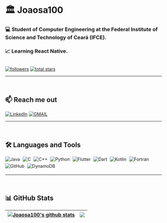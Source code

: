 # 🏛️ Joaosa100


 ###  💻 Student of Computer Engineering at the Federal Institute of Science and Technology of Ceará (IFCE).

 ### 📈 Learning React Native.

   <p align="left">
      <a href="https://github.com/Joaosa100?tab=followers"><br/>
         <img alt="followers" title="Follow me on Github" src="https://custom-icon-badges.demolab.com/github/followers/Joaosa100?color=236ad3&labelColor=1155ba&style=for-the-badge&logo=person-add&label=Follow&logoColor=white"/></a>
      <a href="https://github.com/Joaosa100?tab=repositories&sort=stargazers">
         <img alt="total stars" title="Total stars on GitHub" src="https://custom-icon-badges.demolab.com/github/stars/Joaosa100?color=FFC100&style=for-the-badge&labelColor=FFC100&logo=star"/></a>
   </p>

---

<br/>

## 📫 Reach me out
<div style="display: inline_block">

[![LinkedIn](https://img.shields.io/badge/LinkedIn-0077B5?style=for-the-badge&logo=linkedin&logoColor=white)](https://www.linkedin.com/in/joao-silva-assuncao/)
[![GMAIL](https://img.shields.io/badge/Gmail-D14836?style=for-the-badge&logo=gmail&logoColor=white)](mailto:joaovitorsa100@gmail.com)

</div>

---

<br/>


## 🛠️ Languages and Tools

<div style="display: inline-block">
   <img align="center" alt="Java" src="https://img.shields.io/badge/Java-b07219?style=for-the-badge&logo=openjdk&logoColor=white" style="margin-bottom: 5px; margin-right: 5px;" />
   <img align="center" alt="C" src="https://img.shields.io/badge/C-555555?style=for-the-badge&logo=c&logoColor=white" style="margin-bottom: 5px; margin-right: 5px;" />
   <img align="center" alt="C++" src="https://img.shields.io/badge/C%2B%2B-f34b7d?style=for-the-badge&logo=c%2B%2B&logoColor=white" style="margin-bottom: 5px; margin-right: 5px;" />
   <img align="center" alt="Python" src="https://img.shields.io/badge/Python-3572A5?style=for-the-badge&logo=python&logoColor=white" style="margin-bottom: 5px; margin-right: 5px;" />
   <img align="center" alt="Flutter" src="https://img.shields.io/badge/Flutter-17D4FF?style=for-the-badge&logo=flutter&logoColor=white" style="margin-bottom: 5px; margin-right: 5px;" />
   <img align="center" alt="Dart" src="https://img.shields.io/badge/Dart-00B4AB?style=for-the-badge&logo=dart&logoColor=white" style="margin-bottom: 5px; margin-right: 5px;" />
   <img align="center" alt="Kotlin" src="https://img.shields.io/badge/kotlin-A97BFF?style=for-the-badge&logo=kotlin&logoColor=white" style="margin-bottom: 5px; margin-right: 5px;" />
   <img align="center" alt="Fortran" src="https://img.shields.io/badge/Fortran-4d41b1?style=for-the-badge&logo=fortran&logoColor=white)" style="margin-bottom: 5px; margin-right: 5px;" />
   <img align="center" alt="GitHub" src="https://img.shields.io/badge/GitHub-100000?style=for-the-badge&logo=github&logoColor=white" style="margin-bottom: 5px; margin-right: 5px;" />
   <img align="center" alt="DynamoDB" src="https://img.shields.io/badge/Amazon%20DynamoDB-4053D6?style=for-the-badge&logo=Amazon%20DynamoDB&logoColor=white" style="margin-bottom: 5px; margin-right: 5px;" />
</div>



---

<br/>

## 📊 GitHub Stats

| <a href="https://github.com/Joaosa100/github-readme-stats"><img align="center" src="https://github-readme-stats.vercel.app/api?username=Joaosa100&show_icons=true&include_all_commits=true&theme=vision-friendly-dark&hide_border=true" alt="Joaosa100's github stats" /></a> | <a href="https://github.com/Joaosa100/github-readme-stats"><img align="center" src="https://github-readme-stats.vercel.app/api/top-langs/?username=Joaosa100&layout=compact&theme=vision-friendly-dark&hide_border=true" /></a> |
| ------------- | ------------- |
